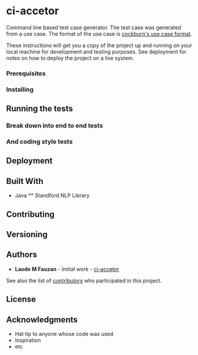 # ci-accetor
Command line based test case generator. The test case was generated from a use case. The format of the use case is [cockburn's use case format](http://faculty.washington.edu/jtenenbg/courses/360/f02/project/usecaseguidelines.html).

These instructions will get you a copy of the project up and running on your local machine for development and testing purposes. See deployment for notes on how to deploy the project on a live system.

### Prerequisites


### Installing


## Running the tests



### Break down into end to end tests



### And coding style tests



## Deployment



## Built With

* Java
** Standford NLP Library 

## Contributing

## Versioning


## Authors

* **Laode M Fauzan** - *Initial work* - [ci-accetor](https://github.com/LaodeMFauzan)

See also the list of [contributors](https://github.com/your/project/contributors) who participated in this project.

## License



## Acknowledgments

* Hat tip to anyone whose code was used
* Inspiration
* etc
